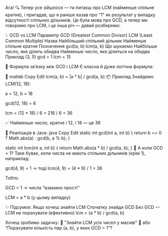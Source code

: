 Ага! 🔍 Тепер усе зійшлося — ти питаєш про LCM (найменше спільне кратне), і пригадав, що я раніше казав про "1" як результат у випадку відсутності спільних дільників. Це була мова про GCD, а тепер ми говоримо про LCM, і це інша річ — давай розберемо:

💡 GCD vs LCM
Параметр	GCD (Greatest Common Divisor)	LCM (Least Common Multiple)
Назва	Найбільший спільний дільник	Найменше спільне кратне
Позначення	gcd(a, b)	lcm(a, b)
Що шукаємо	Найбільше число, яке ділить обидва	Найменше число, яке ділиться на обидва
Приклад (3, 5)	gcd = 1	lcm = 15

🧠 Формула звʼязку між GCD і LCM
Є класна й дуже логічна формула:

📌
matlab
Copy
Edit
lcm(a, b) = |a * b| / gcd(a, b)
📦 Приклад
Знайдемо LCM(12, 18):

a = 12, b = 18

gcd(12, 18) = 6

lcm = (12 * 18) / 6 = 216 / 6 = 36

✅ Найменше число, кратне і 12, і 18 — це 36

🔧 Реалізація в Java:
java
Copy
Edit
static int gcd(int a, int b) {
return b == 0 ? Math.abs(a) : gcd(b, a % b);
}

static int lcm(int a, int b) {
return Math.abs(a * b) / gcd(a, b);
}
🛑 А коли GCD = 1?
Таке буває, коли числа не мають спільних дільників (крім 1), наприклад:

gcd(4, 9) = 1
→ тоді
lcm(4, 9) = (4 * 9) / 1 = 36

Тобто:

GCD = 1 → числа “взаємно прості”

LCM = a * b (у цьому випадку)

✨ Підсумок:
Якщо хочеш знайти LCM	Спочатку знайди GCD
Без GCD — LCM не порахувати (ефективно)
lcm = (a * b) / gcd(a, b)

Хочеш зробимо задачку:
🔸 "Знайти LCM усіх чисел у масиві"
🔸 або “Порахувати кількість пар (a, b), у яких GCD = 1”?








